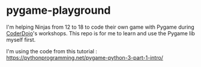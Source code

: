 # pygame-playground

I'm helping Ninjas from 12 to 18 to code their own game with Pygame during [CoderDojo](https://www.coderdojobelgium.be/en)'s workshops.
This repo is for me to learn and use the Pygame lib myself first.

I'm using the code from this tutorial : https://pythonprogramming.net/pygame-python-3-part-1-intro/
